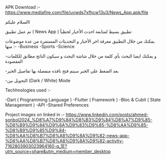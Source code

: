 APK Download :- https://www.mediafire.com/file/uvwds7xfhcw13u3/News_App.apk/file

االسلام عليكم

تم عمل تطبيق ( News App ) تطبيق بسيط لمتابعة احدث الأخبار لحظياً

يمكنك من خلال التطبيق معرفة اخر الأخبار و التحديثات المستمرة من عدة موضوعات منها :-
-Business
-Sports
-Science

-و يمكنك ايضا البحث بأي كلمة من خلال شاشة البحث و سيكون الناتج مطابق للكلمات المقصودة

-بعد الضغط علي الخبر سيتم فتح نافذه منفصلة بها تفاصيل الخبر

-التحويل بين (Dark / White) Mode


Techhnologies used :- 

-Dart ( Programming Language )
-Flutter ( Framework )
-Bloc & Cubit ( State Management )
-API
-Shared Preferences


Project images on linked in :- https://www.linkedin.com/posts/ahmed-sonbol2024_%D8%A7%D9%84%D8%B3%D9%84%D8%A7%D9%85-%D8%B9%D9%84%D9%8A%D9%83%D9%85-%D8%AA%D9%85-%D8%B9%D9%85%D9%84-%D8%AA%D8%B7%D8%A8%D9%8A%D9%82-news-app-%D8%AA%D8%B7%D8%A8%D9%8A%D9%82-activity-7162803903023964160-q_1E?utm_source=share&utm_medium=member_desktop


